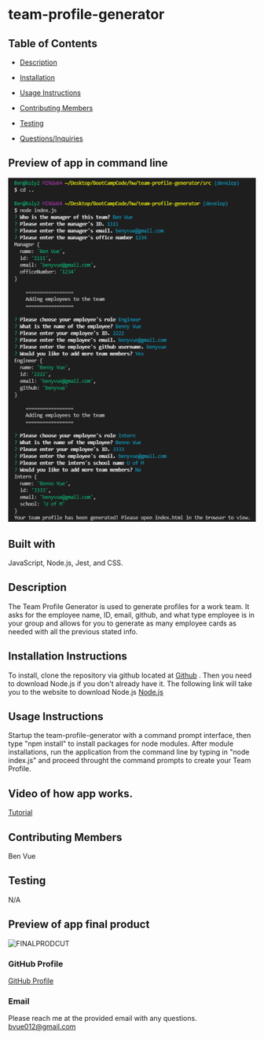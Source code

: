 # team-profile-generator

  ## Table of Contents
  * [Description](#Description)
  * [Installation](#Installation-Instructions)
  * [Usage Instructions](#Usage-Instructions)
  
  * [Contributing Members](#Contributing-Members)
  * [Testing](#Testing)    
  * [Questions/Inquiries](#Questions/Inquiries)


  ## Preview of app in command line
  ![TEAMPROFILEGENERATOR](./src/images/team-profile-generator-prompts.PNG)


  ## Built with
  JavaScript, Node.js, Jest, and CSS.

  ## Description
  The Team Profile Generator is used to generate profiles for a work team. It asks for the employee name, ID, email, github, and what type employee is in your group and allows for you to generate as many employee cards as needed with all the previous stated info.  

  ## Installation Instructions 
  To install, clone the repository via github located at [Github](https://benyvue.github.io/team-profile-generator/) . Then you need to download Node.js if you don't already have it. The following link will take you to the website to download Node.js [Node.js](https://nodejs.org/en/download/)

  ## Usage Instructions
  Startup the team-profile-generator with a command prompt interface, then type "npm install" to install packages for node modules. After module installations, run the application from the command line by typing in "node index.js" and proceed throught the command prompts to create your Team Profile.

  ## Video of how app works.
  [Tutorial](https://watch.screencastify.com/v/UOfx2BBVf4d7ggVBYHJX)

  ## Contributing Members
  Ben Vue

  ## Testing 
   N/A

  ## Preview of app final product
  ![FINALPRODCUT](./src/images/fianl-product.PNG)

  ### GitHub Profile
  [GitHub Profile](http://github.com/benyvue)

  ### Email
  Please reach me at the provided email with any questions. bvue012@gmail.com